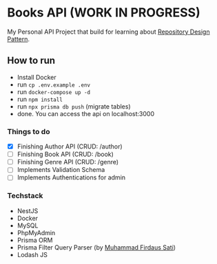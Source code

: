 # Books API (WORK IN PROGRESS)

My Personal API Project that build for learning about [Repository Design Pattern](https://cubettech.com/resources/blog/introduction-to-repository-design-pattern/).

## How to run

- Install Docker
- run `cp .env.example .env`
- run `docker-compose up -d`
- run `npm install`
- run `npx prisma db push` (migrate tables)
- done. You can access the api on localhost:3000

### Things to do

- [x] Finishing Author API (CRUD: /author)
- [ ] Finishing Book API (CRUD: /book)
- [ ] Finishing Genre API (CRUD: /genre)
- [ ] Implements Validation Schema
- [ ] Implements Authentications for admin

### Techstack

- NestJS
- Docker
- MySQL
- PhpMyAdmin
- Prisma ORM
- Prisma Filter Query Parser (by [Muhammad Firdaus Sati](https://github.com/krsbx/prisma-fqp))
- Lodash JS
